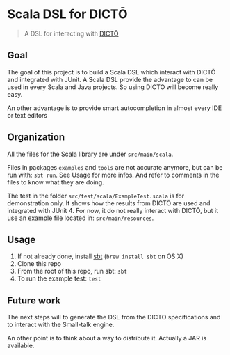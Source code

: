 # Scala DSL for DICTŌ
> A DSL for interacting with [DICTŌ](http://scg.unibe.ch/dicto/index.php)

## Goal
The goal of this project is to build a Scala DSL which interact with DICTŌ and integrated with JUnit. A Scala DSL provide the advantage to can be used in every Scala and Java projects. So using DICTŌ will become really easy.

An other advantage is to provide smart autocompletion in almost every IDE or text editors

## Organization
All the files for the Scala library are under `src/main/scala`.

Files in packages `examples` and `tools` are not accurate anymore, but
can be run with: `sbt run`. See Usage for more infos. And refer to
comments in the files to know what they are doing.

The test in the folder `src/test/scala/ExampleTest.scala` is for
demonstration only. It shows how the results from DICTŌ are used and
integrated with JUnit 4. For now, it do not really interact with DICTŌ,
but it use an example file located in: `src/main/resources`.

## Usage

1. If not already done, install [sbt](http://www.scala-sbt.org) (`brew install sbt` on OS X)
2. Clone this repo
3. From the root of this repo, run sbt: `sbt`
4. To run the example test: `test`
 
## Future work
The next steps will to generate the DSL from the DICTO specifications and to interact with the Small-talk engine.

An other point is to think about a way to distribute it. Actually a JAR
is available.
